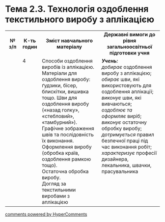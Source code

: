 <div id="hypercomments_widget" class="js-hypercomments-widget invisible"></div>

# Тема 2.3.  Технологія оздоблення текстильного виробу з аплікацією

<table>
  <tr>
    <td width="10%" align="center"><b>№ з/п</b></td>
    <td width="10%" align="center"><b>К-ть годин</b></td>
    <td width="40%" align="center"><b>Зміст навчального матеріалу</b></td>
    <td width="40%" align="center"><b>Державні вимоги до рівня загальноосвітньої підготовки учня</b></td>
  </tr>
  <tr>
<td width="10%" style="vertical-align:top !important;"></td>
<td width="10%" style="vertical-align:top !important;">4</td>
    <td width="40%" style="vertical-align:top !important;">
Способи оздоблення виробів із аплікацією.  Матеріали для оздоблення виробу: ґудзики, бісер, блискітки, вишивка тощо. Шви для оздоблення виробу  («назад голку», «стебловий», «тамбурний»). Графічне зображення швів та послідовність їх виконання. Оформлення виробу (обробка країв, оздоблення рамкою тощо).<br>
Остаточна обробка виробу. <br>
Догляд за текстильними виробами з аплікацією
</td>
    <td width="40%" style="vertical-align:top !important;">
<i><b>Учень:</b></i><br>
<i>добирає</i> оздоблення виробу з аплікацією; <br>
<i>обирає</i> шви, які використовують для оздоблення аплікації; <br> 
<i>виконує</i> шви, які вивчаються;<br>
<i>оздоблює та оформляє</i> виріб;<br>
<i>виконує</i> остаточну обробку виробу;<br>
<i>дотримується</i> правил безпечної праці під час виконання робіт;<br>
<i>характеризує</i> професії дизайнера, лекальника, швачки, прасувальника
</td>
  </tr>
</table>

<div class="js-hypercomments-container">
<a href="http://hypercomments.com" class="hc-link" title="comments widget">comments powered by HyperComments</a>
</div>